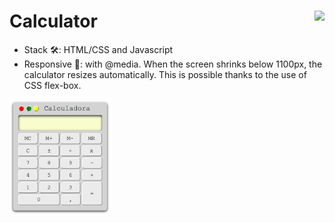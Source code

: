 # Calculator <img src="https://www.nebrija.com/lp/2019/inc/common/assets/img/logo_nebrija.png" height="50px" align="right" />

* Stack 🛠: HTML/CSS and Javascript
* Responsive 📐: with @media. When the screen shrinks below 1100px, the calculator resizes automatically. This is possible thanks to the use of CSS flex-box. 



<img src="https://github.com/rocioruizruiz/FrontendWeb/blob/main/Calculadora/img/calculator.png" alt="App Screenshot" style="zoom: 70%" />

